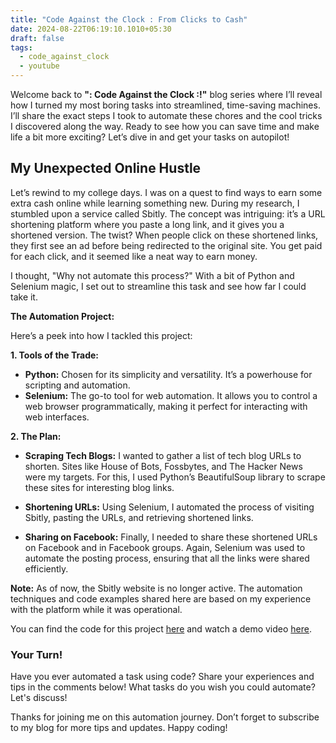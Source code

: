 ```yaml
---
title: "Code Against the Clock : From Clicks to Cash"
date: 2024-08-22T06:19:10.1010+05:30
draft: false
tags:
  - code_against_clock
  - youtube
---
```

Welcome back to **": Code Against the Clock :!"** blog series where I’ll reveal how I turned my most boring tasks into streamlined, time-saving machines. I’ll share the exact steps I took to automate these chores and the cool tricks I discovered along the way. Ready to see how you can save time and make life a bit more exciting? Let’s dive in and get your tasks on autopilot!
## My Unexpected Online Hustle

Let’s rewind to my college days. I was on a quest to find ways to earn some extra cash online while learning something new. During my research, I stumbled upon a service called Sbitly. The concept was intriguing: it’s a URL shortening platform where you paste a long link, and it gives you a shortened version. The twist? When people click on these shortened links, they first see an ad before being redirected to the original site. You get paid for each click, and it seemed like a neat way to earn money.

I thought, "Why not automate this process?" With a bit of Python and Selenium magic, I set out to streamline this task and see how far I could take it.

**The Automation Project:**

Here’s a peek into how I tackled this project:

**1. Tools of the Trade:**

- **Python:** Chosen for its simplicity and versatility. It’s a powerhouse for scripting and automation.
- **Selenium:** The go-to tool for web automation. It allows you to control a web browser programmatically, making it perfect for interacting with web interfaces.

**2. The Plan:**

- **Scraping Tech Blogs:** I wanted to gather a list of tech blog URLs to shorten. Sites like House of Bots, Fossbytes, and The Hacker News were my targets. For this, I used Python’s BeautifulSoup library to scrape these sites for interesting blog links.

- **Shortening URLs:** Using Selenium, I automated the process of visiting Sbitly, pasting the URLs, and retrieving shortened links.

- **Sharing on Facebook:** Finally, I needed to share these shortened URLs on Facebook and in Facebook groups. Again, Selenium was used to automate the posting process, ensuring that all the links were shared efficiently.

**Note:** As of now, the Sbitly website is no longer active. The automation techniques and code examples shared here are based on my experience with the platform while it was operational.

You can find the code for this project [here](https://github.com/programmerraja/Automation) and watch a demo video [here](https://www.youtube.com/watch?v=8N6n7DrtgHQ).
### **Your Turn!**

Have you ever automated a task using code? Share your experiences and tips in the comments below! What tasks do you wish you could automate? Let's discuss!

Thanks for joining me on this automation journey. Don’t forget to subscribe to my blog for more tips and updates. Happy coding!
